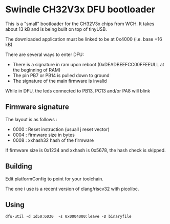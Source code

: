 
Swindle CH32V3x DFU bootloader
========================

This is a "small" bootloader for the CH32V3x chips from WCH.
It takes about 13 kB and is being built on top of tinyUSB.

The downloaded application must be linked to be at 0x4000 (i.e. base +16 kB)

There are several ways to enter DFU:

- There is a signature in ram upon reboot (0xDEADBEEFCC00FFEEULL at the beginning of RAM)
- The pin PB7 or PB14 is pulled down to ground
- The signature of the main firmware is invalid
  
While in DFU, the leds connected to PB13, PC13 and/or PA8 will blink

Firmware signature
------------------

The layout is as follows :

- 0000 : Reset instruction (usuall j reset vector)
- 0004 : firmware size in bytes
- 0008 : xxhash32 hash of the firmware

If firmware size is 0x1234 and xxhash is 0x5678, the hash check is skipped.

Building
--------
Edit platformConfig to point for your toolchain.

The one i use is a recent version of clang/riscv32 with picolibc.

Using
------

```
dfu-util -d 1d50:6030  -s 0x0004000:leave -D binaryfile
